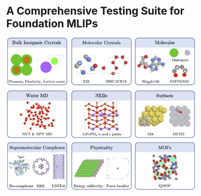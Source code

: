# A Comprehensive Testing Suite for Foundation MLIPs

![Alt text](docs/images/benchmark_summary.png)


